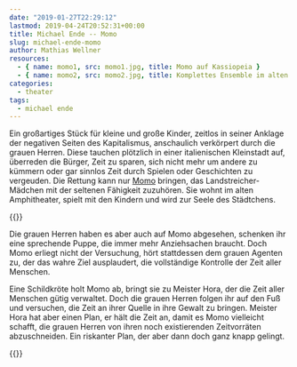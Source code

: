 ```yaml
---
date: "2019-01-27T22:29:12"
lastmod: 2019-04-24T20:52:31+00:00
title: Michael Ende -- Momo
slug: michael-ende-momo
author: Mathias Wellner
resources:
  - { name: momo1, src: momo1.jpg, title: Momo auf Kassiopeia }
  - { name: momo2, src: momo2.jpg, title: Komplettes Ensemble im alten Amphitheater }
categories:
  - theater
tags:
  - michael ende
---
```

Ein großartiges Stück für kleine und große Kinder, zeitlos in seiner Anklage der negativen Seiten des Kapitalismus, anschaulich verkörpert durch die grauen Herren. Diese tauchen plötzlich in einer italienischen Kleinstadt auf, überreden die Bürger, Zeit zu sparen, sich nicht mehr um andere zu kümmern oder gar sinnlos Zeit durch Spielen oder Geschichten zu vergeuden. Die Rettung kann nur [Momo](https://de.wikipedia.org/wiki/Momo_(Roman)) bringen, das Landstreicher-Mädchen mit der seltenen Fähigkeit zuzuhören. Sie wohnt im alten Amphitheater, spielt mit den Kindern und wird zur Seele des Städtchens. 
<!--more-->

{{<responsive-image name="momo1">}}

Die grauen Herren haben es aber auch auf Momo abgesehen, schenken ihr eine sprechende Puppe, die immer mehr Anziehsachen braucht. Doch Momo erliegt nicht der Versuchung, hört stattdessen dem grauen Agenten zu, der das wahre Ziel ausplaudert, die vollständige Kontrolle der Zeit aller Menschen. 

Eine Schildkröte holt Momo ab, bringt sie zu Meister Hora, der die Zeit aller Menschen gütig verwaltet. Doch die grauen Herren folgen ihr auf den Fuß und versuchen, die Zeit an ihrer Quelle in ihre Gewalt zu bringen. Meister Hora hat aber einen Plan, er hält die Zeit an, damit es Momo vielleicht schafft, die grauen Herren von ihren noch existierenden Zeitvorräten abzuschneiden. Ein riskanter Plan, der aber dann doch ganz knapp gelingt. 

{{<responsive-image name="momo2">}}
